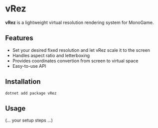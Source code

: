 # vRez

**vRez** is a lightweight virtual resolution rendering system for MonoGame.

## Features
- Set your desired fixed resolution and let vRez scale it to the screen
- Handles aspect ratio and letterboxing
- Provides coordinates convertion from screen to virtual space
- Easy-to-use API

## Installation
`dotnet add package vRez`

## Usage
(… your setup steps …)